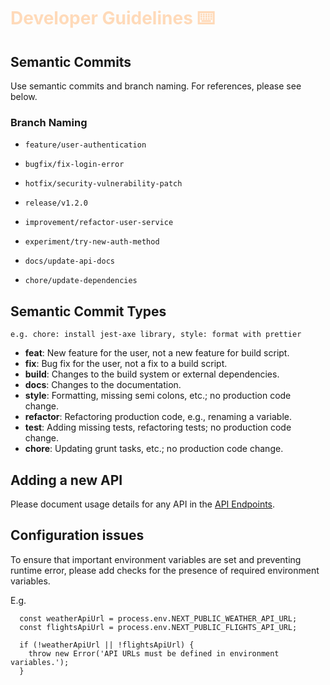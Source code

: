 # <span style="color: peachpuff">Developer Guidelines ⌨️</span>

## Semantic Commits

Use semantic commits and branch naming. For references, please see below.

### Branch Naming

- `feature/user-authentication`

- `bugfix/fix-login-error`

- `hotfix/security-vulnerability-patch`

- `release/v1.2.0`

- `improvement/refactor-user-service`

- `experiment/try-new-auth-method`

- `docs/update-api-docs`

- `chore/update-dependencies`

## Semantic Commit Types

`e.g. chore: install jest-axe library, style: format with prettier`

- **feat**: New feature for the user, not a new feature for build script.
- **fix**: Bug fix for the user, not a fix to a build script.
- **build**: Changes to the build system or external dependencies.
- **docs**: Changes to the documentation.
- **style**: Formatting, missing semi colons, etc.; no production code change.
- **refactor**: Refactoring production code, e.g., renaming a variable.
- **test**: Adding missing tests, refactoring tests; no production code change.
- **chore**: Updating grunt tasks, etc.; no production code change.

## Adding a new API

Please document usage details for any API in the [API Endpoints](API-Endpoints.md).

## Configuration issues

To ensure that important environment variables are set and preventing runtime error, please add checks for the presence of required environment variables.

E.g.

```
  const weatherApiUrl = process.env.NEXT_PUBLIC_WEATHER_API_URL;
  const flightsApiUrl = process.env.NEXT_PUBLIC_FLIGHTS_API_URL;

  if (!weatherApiUrl || !flightsApiUrl) {
    throw new Error('API URLs must be defined in environment variables.');
  }
```
